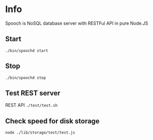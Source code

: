 
Info
========

Spooch is NoSQL database server with RESTFul API in pure Node.JS


## Start

`./bin/spoochd start`

## Stop

`./bin/spoochd stop`

## Test REST server

REST API `./test/test.sh`

## Check speed for disk storage

`node ./lib/storage/test/test.js`

